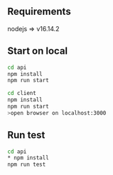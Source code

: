 ## Requirements

nodejs => v16.14.2

## Start on local

```bash
cd api
npm install
npm run start
```

```bash
cd client
npm install
npm run start
>open browser on localhost:3000
```

## Run test

```bash
cd api
* npm install
npm run test
```
